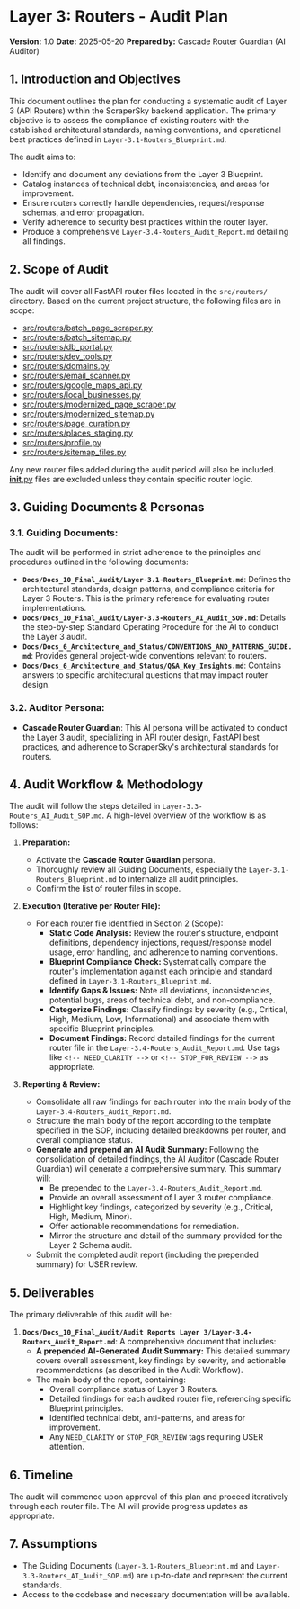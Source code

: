# Layer 3: Routers - Audit Plan

**Version:** 1.0
**Date:** 2025-05-20
**Prepared by:** Cascade Router Guardian (AI Auditor)

## 1. Introduction and Objectives

This document outlines the plan for conducting a systematic audit of Layer 3 (API Routers) within the ScraperSky backend application. The primary objective is to assess the compliance of existing routers with the established architectural standards, naming conventions, and operational best practices defined in `Layer-3.1-Routers_Blueprint.md`.

The audit aims to:
- Identify and document any deviations from the Layer 3 Blueprint.
- Catalog instances of technical debt, inconsistencies, and areas for improvement.
- Ensure routers correctly handle dependencies, request/response schemas, and error propagation.
- Verify adherence to security best practices within the router layer.
- Produce a comprehensive `Layer-3.4-Routers_Audit_Report.md` detailing all findings.

## 2. Scope of Audit

The audit will cover all FastAPI router files located in the `src/routers/` directory. Based on the current project structure, the following files are in scope:

- [src/routers/batch_page_scraper.py](cci:7://file:///Users/henrygroman/development/python-projects/ScraperSky-Back-End-WorkSpace/scraper-sky-backend/src/routers/batch_page_scraper.py:0:0-0:0)
- [src/routers/batch_sitemap.py](cci:7://file:///Users/henrygroman/development/python-projects/ScraperSky-Back-End-WorkSpace/scraper-sky-backend/src/routers/batch_sitemap.py:0:0-0:0)
- [src/routers/db_portal.py](cci:7://file:///Users/henrygroman/development/python-projects/ScraperSky-Back-End-WorkSpace/scraper-sky-backend/src/routers/db_portal.py:0:0-0:0)
- [src/routers/dev_tools.py](cci:7://file:///Users/henrygroman/development/python-projects/ScraperSky-Back-End-WorkSpace/scraper-sky-backend/src/routers/dev_tools.py:0:0-0:0)
- [src/routers/domains.py](cci:7://file:///Users/henrygroman/development/python-projects/ScraperSky-Back-End-WorkSpace/scraper-sky-backend/src/routers/domains.py:0:0-0:0)
- [src/routers/email_scanner.py](cci:7://file:///Users/henrygroman/development/python-projects/ScraperSky-Back-End-WorkSpace/scraper-sky-backend/src/routers/email_scanner.py:0:0-0:0)
- [src/routers/google_maps_api.py](cci:7://file:///Users/henrygroman/development/python-projects/ScraperSky-Back-End-WorkSpace/scraper-sky-backend/src/routers/google_maps_api.py:0:0-0:0)
- [src/routers/local_businesses.py](cci:7://file:///Users/henrygroman/development/python-projects/ScraperSky-Back-End-WorkSpace/scraper-sky-backend/src/routers/local_businesses.py:0:0-0:0)
- [src/routers/modernized_page_scraper.py](cci:7://file:///Users/henrygroman/development/python-projects/ScraperSky-Back-End-WorkSpace/scraper-sky-backend/src/routers/modernized_page_scraper.py:0:0-0:0)
- [src/routers/modernized_sitemap.py](cci:7://file:///Users/henrygroman/development/python-projects/ScraperSky-Back-End-WorkSpace/scraper-sky-backend/src/routers/modernized_sitemap.py:0:0-0:0)
- [src/routers/page_curation.py](cci:7://file:///Users/henrygroman/development/python-projects/ScraperSky-Back-End-WorkSpace/scraper-sky-backend/src/routers/page_curation.py:0:0-0:0)
- [src/routers/places_staging.py](cci:7://file:///Users/henrygroman/development/python-projects/ScraperSky-Back-End-WorkSpace/scraper-sky-backend/src/routers/places_staging.py:0:0-0:0)
- [src/routers/profile.py](cci:7://file:///Users/henrygroman/development/python-projects/ScraperSky-Back-End-WorkSpace/scraper-sky-backend/src/routers/profile.py:0:0-0:0)
- [src/routers/sitemap_files.py](cci:7://file:///Users/henrygroman/development/python-projects/ScraperSky-Back-End-WorkSpace/scraper-sky-backend/src/routers/sitemap_files.py:0:0-0:0)

Any new router files added during the audit period will also be included. [__init__.py](cci:7://file:///Users/henrygroman/development/python-projects/ScraperSky-Back-End-WorkSpace/scraper-sky-backend/src/routers/__init__.py:0:0-0:0) files are excluded unless they contain specific router logic.

## 3. Guiding Documents & Personas

### 3.1. Guiding Documents:
The audit will be performed in strict adherence to the principles and procedures outlined in the following documents:
- **`Docs/Docs_10_Final_Audit/Layer-3.1-Routers_Blueprint.md`**: Defines the architectural standards, design patterns, and compliance criteria for Layer 3 Routers. This is the primary reference for evaluating router implementations.
- **`Docs/Docs_10_Final_Audit/Layer-3.3-Routers_AI_Audit_SOP.md`**: Details the step-by-step Standard Operating Procedure for the AI to conduct the Layer 3 audit.
- **`Docs/Docs_6_Architecture_and_Status/CONVENTIONS_AND_PATTERNS_GUIDE.md`**: Provides general project-wide conventions relevant to routers.
- **`Docs/Docs_6_Architecture_and_Status/Q&A_Key_Insights.md`**: Contains answers to specific architectural questions that may impact router design.

### 3.2. Auditor Persona:
- **Cascade Router Guardian**: This AI persona will be activated to conduct the Layer 3 audit, specializing in API router design, FastAPI best practices, and adherence to ScraperSky's architectural standards for routers.

## 4. Audit Workflow & Methodology

The audit will follow the steps detailed in `Layer-3.3-Routers_AI_Audit_SOP.md`. A high-level overview of the workflow is as follows:

1.  **Preparation:**
    *   Activate the **Cascade Router Guardian** persona.
    *   Thoroughly review all Guiding Documents, especially the `Layer-3.1-Routers_Blueprint.md` to internalize all audit principles.
    *   Confirm the list of router files in scope.

2.  **Execution (Iterative per Router File):**
    *   For each router file identified in Section 2 (Scope):
        *   **Static Code Analysis:** Review the router's structure, endpoint definitions, dependency injections, request/response model usage, error handling, and adherence to naming conventions.
        *   **Blueprint Compliance Check:** Systematically compare the router's implementation against each principle and standard defined in `Layer-3.1-Routers_Blueprint.md`.
        *   **Identify Gaps & Issues:** Note all deviations, inconsistencies, potential bugs, areas of technical debt, and non-compliance.
        *   **Categorize Findings:** Classify findings by severity (e.g., Critical, High, Medium, Low, Informational) and associate them with specific Blueprint principles.
        *   **Document Findings:** Record detailed findings for the current router file in the `Layer-3.4-Routers_Audit_Report.md`. Use tags like `<!-- NEED_CLARITY -->` or `<!-- STOP_FOR_REVIEW -->` as appropriate.

3.  **Reporting & Review:**
    *   Consolidate all raw findings for each router into the main body of the `Layer-3.4-Routers_Audit_Report.md`.
    *   Structure the main body of the report according to the template specified in the SOP, including detailed breakdowns per router, and overall compliance status.
    *   **Generate and prepend an AI Audit Summary:** Following the consolidation of detailed findings, the AI Auditor (Cascade Router Guardian) will generate a comprehensive summary. This summary will:
        *   Be prepended to the `Layer-3.4-Routers_Audit_Report.md`.
        *   Provide an overall assessment of Layer 3 router compliance.
        *   Highlight key findings, categorized by severity (e.g., Critical, High, Medium, Minor).
        *   Offer actionable recommendations for remediation.
        *   Mirror the structure and detail of the summary provided for the Layer 2 Schema audit.
    *   Submit the completed audit report (including the prepended summary) for USER review.

## 5. Deliverables

The primary deliverable of this audit will be:

1.  **`Docs/Docs_10_Final_Audit/Audit Reports Layer 3/Layer-3.4-Routers_Audit_Report.md`**:
    A comprehensive document that includes:
    *   **A prepended AI-Generated Audit Summary:** This detailed summary covers overall assessment, key findings by severity, and actionable recommendations (as described in the Audit Workflow).
    *   The main body of the report, containing:
        *   Overall compliance status of Layer 3 Routers.
        *   Detailed findings for each audited router file, referencing specific Blueprint principles.
        *   Identified technical debt, anti-patterns, and areas for improvement.
        *   Any `NEED_CLARITY` or `STOP_FOR_REVIEW` tags requiring USER attention.

## 6. Timeline

The audit will commence upon approval of this plan and proceed iteratively through each router file. The AI will provide progress updates as appropriate.

## 7. Assumptions

- The Guiding Documents (`Layer-3.1-Routers_Blueprint.md` and `Layer-3.3-Routers_AI_Audit_SOP.md`) are up-to-date and represent the current standards.
- Access to the codebase and necessary documentation will be available.